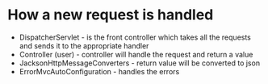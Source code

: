 # How a new request is handled

- DispatcherServlet - is the front controller which takes all the requests and sends it to the appropriate handler
- Controller (user) - controller will handle the request and return a value
- JacksonHttpMessageConverters - return value will be converted to json
- ErrorMvcAutoConfiguration - handles the errors
